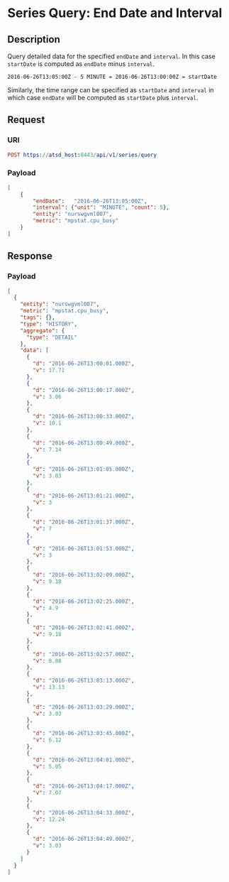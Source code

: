 # Series Query: End Date and Interval

## Description

Query detailed data for the specified `endDate` and `interval`. In this case `startDate` is computed as `endDate` minus `interval`.

```ls
2016-06-26T13:05:00Z - 5 MINUTE = 2016-06-26T13:00:00Z = startDate
```

Similarly, the time range can be specified as `startDate` and `interval` in which case `endDate` will be computed as `startDate` plus `interval`.

## Request

### URI

```elm
POST https://atsd_host:8443/api/v1/series/query
```

### Payload

```json
[
    {
        "endDate":   "2016-06-26T13:05:00Z",
        "interval": {"unit": "MINUTE", "count": 5},
        "entity": "nurswgvml007",
        "metric": "mpstat.cpu_busy"
    }
]
```

## Response

### Payload

```json
[
  {
    "entity": "nurswgvml007",
    "metric": "mpstat.cpu_busy",
    "tags": {},
    "type": "HISTORY",
    "aggregate": {
      "type": "DETAIL"
    },
    "data": [
      {
        "d": "2016-06-26T13:00:01.000Z",
        "v": 17.71
      },
      {
        "d": "2016-06-26T13:00:17.000Z",
        "v": 3.06
      },
      {
        "d": "2016-06-26T13:00:33.000Z",
        "v": 10.1
      },
      {
        "d": "2016-06-26T13:00:49.000Z",
        "v": 7.14
      },
      {
        "d": "2016-06-26T13:01:05.000Z",
        "v": 3.03
      },
      {
        "d": "2016-06-26T13:01:21.000Z",
        "v": 3
      },
      {
        "d": "2016-06-26T13:01:37.000Z",
        "v": 7
      },
      {
        "d": "2016-06-26T13:01:53.000Z",
        "v": 3
      },
      {
        "d": "2016-06-26T13:02:09.000Z",
        "v": 9.18
      },
      {
        "d": "2016-06-26T13:02:25.000Z",
        "v": 4.9
      },
      {
        "d": "2016-06-26T13:02:41.000Z",
        "v": 9.18
      },
      {
        "d": "2016-06-26T13:02:57.000Z",
        "v": 8.08
      },
      {
        "d": "2016-06-26T13:03:13.000Z",
        "v": 13.13
      },
      {
        "d": "2016-06-26T13:03:29.000Z",
        "v": 3.03
      },
      {
        "d": "2016-06-26T13:03:45.000Z",
        "v": 6.12
      },
      {
        "d": "2016-06-26T13:04:01.000Z",
        "v": 5.05
      },
      {
        "d": "2016-06-26T13:04:17.000Z",
        "v": 7.07
      },
      {
        "d": "2016-06-26T13:04:33.000Z",
        "v": 12.24
      },
      {
        "d": "2016-06-26T13:04:49.000Z",
        "v": 3.03
      }
    ]
  }
]
```
